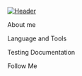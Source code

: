 [![Header](https://github.com/VadimD-ev/VadimD-ev/blob/main/assets/WallE.png)](https://isstracker.pl/en?utm_source=partner&utm_medium=widget&utm_term=issstormwayru)

About me 

Language and Tools

Testing Documentation

Follow Me

